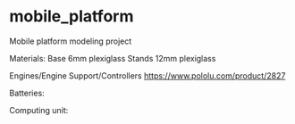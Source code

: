 # mobile_platform
Mobile platform modeling project

Materials:
Base 6mm plexiglass
Stands 12mm plexiglass

Engines/Engine Support/Controllers https://www.pololu.com/product/2827

Batteries:

Computing unit:
